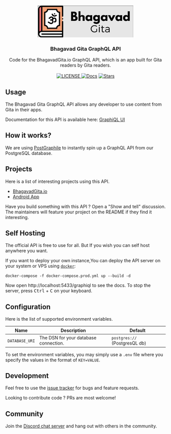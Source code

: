 <!-- markdownlint-disable -->
<p align="center">
  <a href="https://bhagavadgita.io">
    <img src="https://raw.githubusercontent.com/gita/bhagavad-gita-graphql/main/.github/gita.png" alt="Logo" width="300">
  </a>

  <h3 align="center">Bhagavad Gita GraphQL API</h3>

  <p align="center">
    Code for the BhagavadGita.io GraphQL API, which is an app built for Gita readers by Gita readers.
    <br />
    <br />
    <a href="https://github.com/gita/bhagavad-gita-graphql/blob/master/LICENSE">
    <img alt="LICENSE" src="https://img.shields.io/badge/License-MIT-yellow.svg?maxAge=43200">
  </a>
  <a href="https://gql.bhagavadgita.io/graphiql"><img src="https://img.shields.io/badge/docs-passing-green" alt="Docs"></a>
  <a href="https://starcharts.herokuapp.com/gita/bhagavad-gita-graphql"><img alt="Stars" src="https://img.shields.io/github/stars/gita/bhagavad-gita-graphql.svg?style=social"></a>
</p>


## Usage

The Bhagavad Gita GraphQL API allows any developer to use content from Gita in their apps.

Documentation for this API is available here: [GraphiQL UI](https://gql.bhagavadgita.io/graphiql)

## How it works?

We are using [PostGraphile](https://www.graphile.org/postgraphile/) to instantly spin up a GraphQL API from our PostgreSQL database.

## Projects

Here is a list of interesting projects using this API.

- [BhagavadGita.io](https://bhagavadgita.io)
- [Android App](https://play.google.com/store/apps/details?id=com.hanuman.bhagavadgita)

Have you build something with this API ? Open a "Show and tell" discussion. The maintainers will feature your project on the README if they find it interesting.

## Self Hosting
<!-- markdownlint-enable -->

The official API is free to use for all.
But If you wish you can self host anywhere you want.

If you want to deploy your own instance,You can deploy
the API server on your system or VPS using [`docker`](https://www.docker.com/):

  ```shell
  docker-compose -f docker-compose.prod.yml up --build -d
  ```

<!-- markdownlint-disable -->
Now open http://localhost:5433/graphiql to see the docs.
To stop the server, press <kbd>Ctrl</kbd> + <kbd>C</kbd> on your keyboard.
<!-- markdownlint-enable -->

## Configuration

Here is the list of supported environment variables.

<!-- markdownlint-disable -->
| Name                      | Description                           | Default                       |
| ------------------------- | ------------------------------------- | ----------------------------- |
| `DATABASE_URI`            | The DSN for your database connection. | `postgres://` (PostgresQL db) |
<!-- markdownlint-enable -->

To set the environment variables, you may simply use a `.env` file where you
specify the values in the format of `KEY=VALUE`.

## Development

Feel free to use the [issue tracker](https://github.com/gita/bhagavad-gita-graphql/issues)
for bugs and feature requests.

Looking to contribute code ? PRs are most welcome!

## Community

Join the [Discord chat server](https://discord.gg/gX8dstApZX) and
hang out with others in the community.
